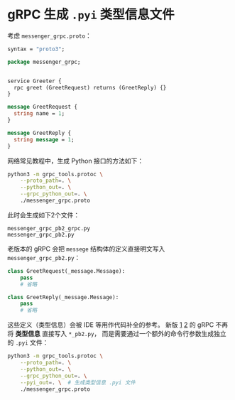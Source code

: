 # gRPC 生成 `.pyi` 类型信息文件

考虑 `messenger_grpc.proto`：

```protobuf
syntax = "proto3";

package messenger_grpc;


service Greeter {
  rpc greet (GreetRequest) returns (GreetReply) {}
}

message GreetRequest {
  string name = 1;
}

message GreetReply {
  string message = 1;
}
```

网络常见教程中，生成 Python 接口的方法如下：

```bash
python3 -m grpc_tools.protoc \
    --proto_path=. \
    --python_out=. \
    --grpc_python_out=. \
    ./messenger_grpc.proto
```

此时会生成如下2个文件：

```
messenger_grpc_pb2_grpc.py
messenger_grpc_pb2.py
```

老版本的 gRPC 会把 `messege` 结构体的定义直接明文写入 `messenger_grpc_pb2.py`：

```python
class GreetRequest(_message.Message):
    pass
    # 省略

class GreetReply(_message.Message):
    pass
    # 省略
```

这些定义（类型信息）会被 IDE 等用作代码补全的参考。
新版 [1] [2] 的 gRPC 不再将 **类型信息** 直接写入 `*_pb2.py`，
而是需要通过一个额外的命令行参数生成独立的 `.pyi` 文件：

```bash
python3 -m grpc_tools.protoc \
    --proto_path=. \
    --python_out=. \
    --grpc_python_out=. \
    --pyi_out=. \  # 生成类型信息 .pyi 文件
    ./messenger_grpc.proto
```


[1]: https://github.com/protocolbuffers/protobuf/releases/tag/v3.20.0
[2]: https://github.com/grpc/grpc/issues/32564
